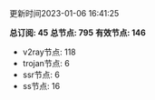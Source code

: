 更新时间2023-01-06 16:41:25

**总订阅: 45**
**总节点: 795**
**有效节点: 146**
- v2ray节点: 118
- trojan节点: 6
- ssr节点: 6
- ss节点: 16
